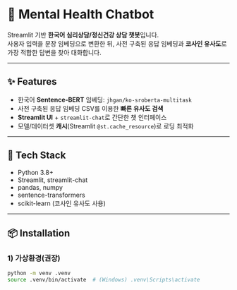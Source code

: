 # 🧠 Mental Health Chatbot
Streamlit 기반 **한국어 심리상담/정신건강 상담 챗봇**입니다.  
사용자 입력을 문장 임베딩으로 변환한 뒤, 사전 구축된 응답 임베딩과 **코사인 유사도**로 가장 적합한 답변을 찾아 대화합니다.

---

## ✨ Features
- 한국어 **Sentence-BERT** 임베딩: `jhgan/ko-sroberta-multitask`
- 사전 구축된 응답 임베딩 CSV를 이용한 **빠른 유사도 검색**
- **Streamlit UI** + `streamlit-chat`로 간단한 챗 인터페이스
- 모델/데이터셋 **캐시**(Streamlit `@st.cache_resource`)로 로딩 최적화

---

## 🧱 Tech Stack
- Python 3.8+
- Streamlit, streamlit-chat  
- pandas, numpy  
- sentence-transformers  
- scikit-learn (코사인 유사도 사용)

---

## 📦 Installation

### 1) 가상환경(권장)
```bash
python -m venv .venv
source .venv/bin/activate  # (Windows) .venv\Scripts\activate
